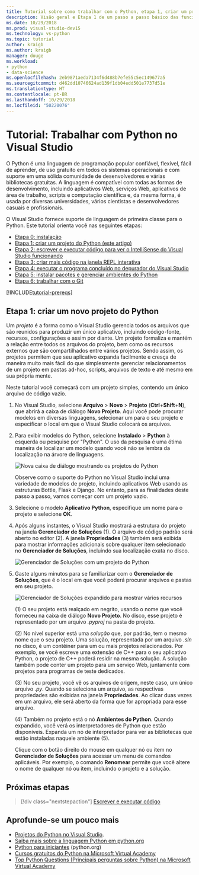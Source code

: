 ```yaml
---
title: Tutorial sobre como trabalhar com o Python, etapa 1, criar um projeto
description: Visão geral e Etapa 1 de um passo a passo básico das funcionalidades do Python no Visual Studio, incluindo pré-requisitos e a criação de um novo projeto do Python.
ms.date: 10/29/2018
ms.prod: visual-studio-dev15
ms.technology: vs-python
ms.topic: tutorial
author: kraigb
ms.author: kraigb
manager: douge
ms.workload:
- python
- data-science
ms.openlocfilehash: 2eb9871aeda7134f6d488b7efe55c5ec149677a5
ms.sourcegitcommit: d462dd10746624ad139f1db04edd501e7737d51e
ms.translationtype: HT
ms.contentlocale: pt-BR
ms.lasthandoff: 10/29/2018
ms.locfileid: "50220076"
---
```

# <a name="tutorial-work-with-python-in-visual-studio"></a>Tutorial: Trabalhar com Python no Visual Studio

O Python é uma linguagem de programação popular confiável, flexível, fácil de aprender, de uso gratuito em todos os sistemas operacionais e com suporte em uma sólida comunidade de desenvolvedores e várias bibliotecas gratuitas. A linguagem é compatível com todas as formas de desenvolvimento, incluindo aplicativos Web, serviços Web, aplicativos de área de trabalho, scripts e computação científica e, da mesma forma, é usada por diversas universidades, vários cientistas e desenvolvedores casuais e profissionais.

O Visual Studio fornece suporte de linguagem de primeira classe para o Python. Este tutorial orienta você nas seguintes etapas:

- [Etapa 0: instalação](tutorial-working-with-python-in-visual-studio-step-00-installation.md)
- [Etapa 1: criar um projeto do Python (este artigo)](#step-1-create-a-new-python-project)
- [Etapa 2: escrever e executar código para ver o IntelliSense do Visual Studio funcionando](tutorial-working-with-python-in-visual-studio-step-02-writing-code.md)
- [Etapa 3: criar mais código na janela REPL interativa](tutorial-working-with-python-in-visual-studio-step-03-interactive-repl.md)
- [Etapa 4: executar o programa concluído no depurador do Visual Studio](tutorial-working-with-python-in-visual-studio-step-04-debugging.md)
- [Etapa 5: instalar pacotes e gerenciar ambientes do Python](tutorial-working-with-python-in-visual-studio-step-05-installing-packages.md)
- [Etapa 6: trabalhar com o Git](tutorial-working-with-python-in-visual-studio-step-06-working-with-git.md)

[!INCLUDE[tutorial-prereqs](includes/tutorial-prereqs.md)]

## <a name="step-1-create-a-new-python-project"></a>Etapa 1: criar um novo projeto do Python

Um *projeto* é a forma como o Visual Studio gerencia todos os arquivos que são reunidos para produzir um único aplicativo, incluindo código-fonte, recursos, configurações e assim por diante. Um projeto formaliza e mantém a relação entre todos os arquivos do projeto, bem como os recursos externos que são compartilhados entre vários projetos. Sendo assim, os projetos permitem que seu aplicativo expanda facilmente e cresça de maneira muito mais fácil do que simplesmente gerenciar relacionamentos de um projeto em pastas ad-hoc, scripts, arquivos de texto e até mesmo em sua própria mente.

Neste tutorial você começará com um projeto simples, contendo um único arquivo de código vazio.

1. No Visual Studio, selecione **Arquivo** > **Novo** > **Projeto** (**Ctrl**+**Shift**+**N**), que abrirá a caixa de diálogo **Novo Projeto**. Aqui você pode procurar modelos em diversas linguagens, selecionar um para o seu projeto e especificar o local em que o Visual Studio colocará os arquivos.

1. Para exibir modelos do Python, selecione **Instalado** > **Python** à esquerda ou pesquise por "Python". O uso da pesquisa é uma ótima maneira de localizar um modelo quando você não se lembra da localização na árvore de linguagens.

    ![Nova caixa de diálogo mostrando os projetos do Python](media/vs-getting-started-python-01-new-project.png)

    Observe como o suporte do Python no Visual Studio inclui uma variedade de modelos de projeto, incluindo aplicativos Web usando as estruturas Bottle, Flask e Django. No entanto, para as finalidades deste passo a passo, vamos começar com um projeto vazio.

1. Selecione o modelo **Aplicativo Python**, especifique um nome para o projeto e selecione **OK**.

1. Após alguns instantes, o Visual Studio mostrará a estrutura do projeto na janela **Gerenciador de Soluções** (1). O arquivo de código padrão será aberto no editor (2). A janela **Propriedades** (3) também será exibida para mostrar informações adicionais sobre qualquer item selecionado no **Gerenciador de Soluções**, incluindo sua localização exata no disco.

    ![Gerenciador de Soluções com um projeto do Python](media/vs-getting-started-python-02-windows.png)

1. Gaste alguns minutos para se familiarizar com o **Gerenciador de Soluções**, que é o local em que você poderá procurar arquivos e pastas em seu projeto.

    ![Gerenciador de Soluções expandido para mostrar vários recursos](media/vs-getting-started-python-03-solution-explorer.png)

    (1) O seu projeto está realçado em negrito, usando o nome que você forneceu na caixa de diálogo **Novo Projeto**. No disco, esse projeto é representado por um arquivo *.pyproj* na pasta do projeto.

    (2) No nível superior está uma *solução* que, por padrão, tem o mesmo nome que o seu projeto. Uma solução, representada por um arquivo *.sln* no disco, é um contêiner para um ou mais projetos relacionados. Por exemplo, se você escreve uma extensão de C++ para o seu aplicativo Python, o projeto de C++ poderá residir na mesma solução. A solução também pode conter um projeto para um serviço Web, juntamente com projetos para programas de teste dedicados. 

    (3) No seu projeto, você vê os arquivos de origem, neste caso, um único arquivo *.py*. Quando se seleciona um arquivo, as respectivas propriedades são exibidas na janela **Propriedades**. Ao clicar duas vezes em um arquivo, ele será aberto da forma que for apropriada para esse arquivo.

    (4) Também no projeto está o nó **Ambientes do Python**. Quando expandido, você verá os interpretadores de Python que estão disponíveis. Expanda um nó de interpretador para ver as bibliotecas que estão instaladas naquele ambiente (5).

    Clique com o botão direito do mouse em qualquer nó ou item no **Gerenciador de Soluções** para acessar um menu de comandos aplicáveis. Por exemplo, o comando **Renomear** permite que você altere o nome de qualquer nó ou item, incluindo o projeto e a solução.

## <a name="next-step"></a>Próximas etapas

> [!div class="nextstepaction"]
> [Escrever e executar código](tutorial-working-with-python-in-visual-studio-step-02-writing-code.md)

## <a name="go-deeper"></a>Aprofunde-se um pouco mais

- [Projetos do Python no Visual Studio](managing-python-projects-in-visual-studio.md).
- [Saiba mais sobre a linguagem Python em python.org](https://www.python.org)
- [Python para iniciantes](https://www.python.org/about/gettingstarted/) (python.org)
- [Cursos gratuitos do Python na Microsoft Virtual Academy](https://mva.microsoft.com/search/SearchResults.aspx#!q=python)
- [Top Python Questions (Principais perguntas sobre Python) na Microsoft Virtual Academy](https://aka.ms/mva-top-python-questions)
